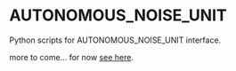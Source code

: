 # AUTONOMOUS_NOISE_UNIT
Python scripts for AUTONOMOUS_NOISE_UNIT interface.

more to come... for now [see here](https://github.com/noiseorchestra/noise-audio-web).
